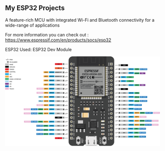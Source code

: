 My ESP32 Projects
-------

A feature-rich MCU with integrated Wi-Fi and
Bluetooth connectivity for a wide-range
of applications

For more information you can check out : https://www.espressif.com/en/products/socs/esp32

ESP32 Used: ESP32 Dev Module

![](https://raw.githubusercontent.com/AlexandrosPanag/My_ESP32_Projects/main/ESP32-Pins.png)
